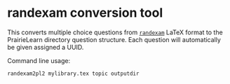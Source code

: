 # randexam conversion tool

This converts multiple choice questions from [`randexam`](https://github.com/mwest1066/randexam)
LaTeX format to the PrairieLearn directory question structure. Each question will automatically
be given assigned a UUID.

Command line usage:

```bash
randexam2pl2 mylibrary.tex topic outputdir
```
